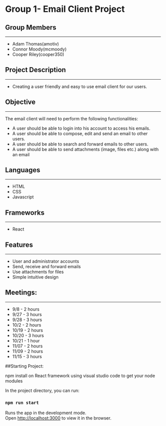 # Group 1- Email Client Project
## Group Members
---
- Adam Thomas(amotiv)
- Connor Moody(mcmoody)
- Cooper Riley(cooper350)
## Project Description
---
- Creating a user friendly and easy to use email client for our users.
## Objective
---
The email client will need to perform the following functionalities:
- A user should be able to login into his account to access his emails.
- A user should be able to compose, edit and send an email to other users.
- A user should be able to search and forward emails to other users.
- A user should be able to send attachments (image, files etc.) along with an email
## Languages
---
- HTML
- CSS
- Javascript
## Frameworks
---
- React
## Features
---
- User and administrator accounts
- Send, receive and forward emails
- Use attachments for files
- Simple intuitive design
## Meetings:

---

- 9/8  -  2 hours
- 9/27 -  3 hours
- 9/28 -  3 hours
- 10/2 -  2 hours
- 10/19 - 2 hours
- 10/20 - 3 hours
- 10/21 - 1 hour
- 11/07 - 2 hours
- 11/09 - 2 hours
- 11/15 - 3 hours

##Starting Project:

npm install on React framework using visual studio code to get your node modules

In the project directory, you can run:

### `npm run start`

Runs the app in the development mode.<br />
Open [http://localhost:3000](http://localhost:3000) to view it in the browser.
